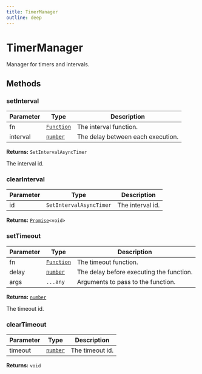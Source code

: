 ```yaml
---
title: TimerManager
outline: deep
---
```

# TimerManager

Manager for timers and intervals.



## Methods

### setInterval
| Parameter | Type | Description |
| --------- | ---- | ----------- |
| fn | <code><a href="https://developer.mozilla.org/en-us/docs/web/javascript/reference/global_objects/function">Function</a></code> | The interval function. |
| interval | <code><a href="https://developer.mozilla.org/en-us/docs/web/javascript/reference/global_objects/number">number</a></code> | The delay between each execution. |

**Returns:** `SetIntervalAsyncTimer`

The interval id.

### clearInterval
| Parameter | Type | Description |
| --------- | ---- | ----------- |
| id | `SetIntervalAsyncTimer` | The interval id. |

**Returns:** <code><a href="https://developer.mozilla.org/en-us/docs/web/javascript/reference/global_objects/promise">Promise</a>&lt;void&gt;</code>

### setTimeout
| Parameter | Type | Description |
| --------- | ---- | ----------- |
| fn | <code><a href="https://developer.mozilla.org/en-us/docs/web/javascript/reference/global_objects/function">Function</a></code> | The timeout function. |
| delay | <code><a href="https://developer.mozilla.org/en-us/docs/web/javascript/reference/global_objects/number">number</a></code> | The delay before executing the function. |
| args | `...any` | Arguments to pass to the function. |

**Returns:** <code><a href="https://developer.mozilla.org/en-us/docs/web/javascript/reference/global_objects/number">number</a></code>

The timeout id.

### clearTimeout
| Parameter | Type | Description |
| --------- | ---- | ----------- |
| timeout | <code><a href="https://developer.mozilla.org/en-us/docs/web/javascript/reference/global_objects/number">number</a></code> | The timeout id. |

**Returns:** `void`
